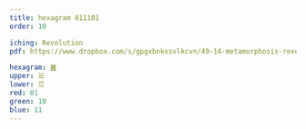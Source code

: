 ```yaml
---
title: hexagram 011101
order: 10

iching: Revolution
pdf: https://www.dropbox.com/s/gpgxbnkxsvlkcvn/49-14-metamorphosis-revolution.pdf?dl=0

hexagram: ䷰
upper: ☱
lower: ☲
red: 01
green: 10
blue: 11
---
```

